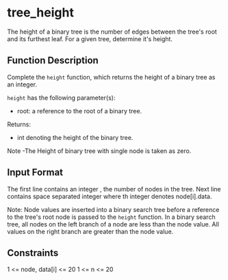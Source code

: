 # tree_height

The height of a binary tree is the number of edges between the tree's root and its furthest leaf. For a given tree, determine it's height.

## Function Description

Complete the `height` function, which returns the height of a binary tree as an integer.

`height` has the following parameter(s):

* root: a reference to the root of a binary tree.

Returns:

* int denoting the height of the binary tree.

Note -The Height of binary tree with single node is taken as zero.

## Input Format

The first line contains an integer , the number of nodes in the tree. Next line contains  space separated integer where th integer denotes node[i].data.

Note: Node values are inserted into a binary search tree before a reference to the tree's root node is passed to the `height` function. In a binary search tree, all nodes on the left branch of a node are less than the node value. All values on the right branch are greater than the node value.

## Constraints

1 <= node, data[i] <= 20
1 <= n <= 20
